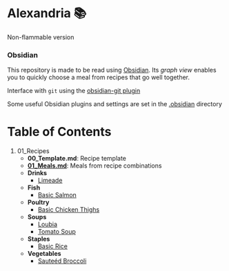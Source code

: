# Alexandria :books:
Non-flammable version

### Obsidian

This repository is made to be read using [Obsidian](https://obsidian.md/). Its *graph view* enables you to quickly choose a meal from recipes that go well together. 

Interface with `git` using the [obsidian-git plugin](https://github.com/denolehov/obsidian-git)

Some useful Obsidian plugins and settings are set in the [.obsidian](.obsidian) directory

# Table of Contents

1) 01_Recipes
   - **00_Template.md**: Recipe template
   - [**01_Meals.md**](01_Recipes/01_Meals.md): Meals from recipe combinations
   - **Drinks**
     - [Limeade](01_Recipes/Drinks/Limeade.md)
   - **Fish**
     - [Basic Salmon](01_Recipes/Fish/Basic%20Salmon.md)
   - **Poultry**
     - [Basic Chicken Thighs](01_Recipes/Poultry/Basic%20Chicken%20Thighs.md)
   - **Soups**
     - [Loubia](01_Recipes/Soups/Loubia.md)
     - [Tomato Soup](01_Recipes/Soups/Tomato%20Soup.md)
   - **Staples**
     - [Basic Rice](01_Recipes/Staples/Basic%20Rice.md)
   - **Vegetables**
     - [Sauteéd Broccoli](01_Recipes/Vegetables/Sautéed%20Broccoli)